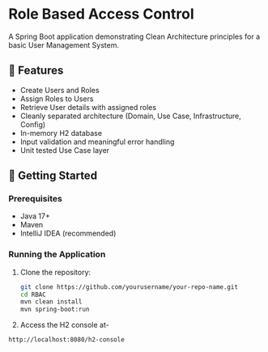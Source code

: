 # Role Based Access Control 

A Spring Boot application demonstrating Clean Architecture principles for a basic User Management System.

## 📌 Features

- Create Users and Roles
- Assign Roles to Users
- Retrieve User details with assigned roles
- Cleanly separated architecture (Domain, Use Case, Infrastructure, Config)
- In-memory H2 database
- Input validation and meaningful error handling
- Unit tested Use Case layer


## 🚀 Getting Started

### Prerequisites

- Java 17+
- Maven
- IntelliJ IDEA (recommended)

### Running the Application

1. Clone the repository:
   ```bash
   git clone https://github.com/yourusername/your-repo-name.git
   cd RBAC
   mvn clean install
   mvn spring-boot:run
2. Access the H2 console at- 
  ```bash
  http://localhost:8080/h2-console


